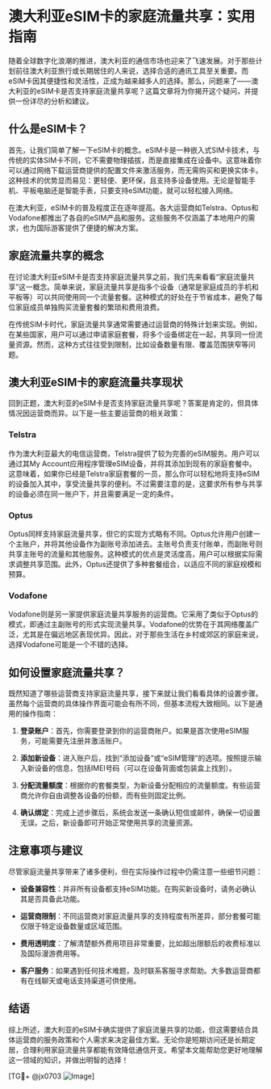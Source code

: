 # 澳大利亚eSIM卡的家庭流量共享：实用指南

随着全球数字化浪潮的推进，澳大利亚的通信市场也迎来了飞速发展。对于那些计划前往澳大利亚旅行或长期居住的人来说，选择合适的通讯工具至关重要。而eSIM卡因其便捷性和灵活性，正成为越来越多人的选择。那么，问题来了——澳大利亚的eSIM卡是否支持家庭流量共享呢？这篇文章将为你揭开这个疑问，并提供一份详尽的分析和建议。

## 什么是eSIM卡？

首先，让我们简单了解一下eSIM卡的概念。eSIM卡是一种嵌入式SIM卡技术，与传统的实体SIM卡不同，它不需要物理插拔，而是直接集成在设备中。这意味着你可以通过网络下载运营商提供的配置文件来激活服务，而无需购买和更换实体卡。这种技术的优势显而易见：更轻便、更环保，且支持多设备使用。无论是智能手机、平板电脑还是智能手表，只要支持eSIM功能，就可以轻松接入网络。

在澳大利亚，eSIM卡的普及程度正在逐年提高。各大运营商如Telstra、Optus和Vodafone都推出了各自的eSIM产品和服务。这些服务不仅涵盖了本地用户的需求，也为国际游客提供了便捷的解决方案。

## 家庭流量共享的概念

在讨论澳大利亚eSIM卡是否支持家庭流量共享之前，我们先来看看“家庭流量共享”这一概念。简单来说，家庭流量共享是指多个设备（通常是家庭成员的手机和平板等）可以共同使用同一个流量套餐。这种模式的好处在于节省成本，避免了每位家庭成员单独购买流量套餐的繁琐和费用浪费。

在传统SIM卡时代，家庭流量共享通常需要通过运营商的特殊计划来实现。例如，在某些国家，用户可以通过申请家庭套餐，将多个设备绑定在一起，共享同一份流量资源。然而，这种方式往往受到限制，比如设备数量有限、覆盖范围狭窄等问题。

## 澳大利亚eSIM卡的家庭流量共享现状

回到正题，澳大利亚的eSIM卡是否支持家庭流量共享呢？答案是肯定的，但具体情况因运营商而异。以下是一些主要运营商的相关政策：

### Telstra
作为澳大利亚最大的电信运营商，Telstra提供了较为完善的eSIM服务。用户可以通过其My Account应用程序管理eSIM设备，并将其添加到现有的家庭套餐中。这意味着，如果你已经是Telstra家庭套餐的一员，那么你可以轻松地将支持eSIM的设备加入其中，享受流量共享的便利。不过需要注意的是，这要求所有参与共享的设备必须在同一账户下，并且需要满足一定的条件。

### Optus
Optus同样支持家庭流量共享，但它的实现方式略有不同。Optus允许用户创建一个主账户，并将其他设备作为副账号添加进去。主账号负责支付账单，而副账号则共享主账号的流量和其他服务。这种模式的优点是灵活度高，用户可以根据实际需求调整共享范围。此外，Optus还提供了多种套餐组合，以适应不同的家庭规模和预算。

### Vodafone
Vodafone则是另一家提供家庭流量共享服务的运营商。它采用了类似于Optus的模式，即通过主副账号的形式实现流量共享。Vodafone的优势在于其网络覆盖广泛，尤其是在偏远地区表现优异。因此，对于那些生活在乡村或郊区的家庭来说，选择Vodafone可能是一个不错的选择。

## 如何设置家庭流量共享？

既然知道了哪些运营商支持家庭流量共享，接下来就让我们看看具体的设置步骤。虽然每个运营商的具体操作界面可能会有所不同，但基本流程大致相同。以下是通用的操作指南：

1. **登录账户**：首先，你需要登录到你的运营商账户。如果是首次使用eSIM服务，可能需要先注册并激活账户。
   
2. **添加新设备**：进入账户后，找到“添加设备”或“eSIM管理”的选项。按照提示输入新设备的信息，包括IMEI号码（可以在设备背面或包装盒上找到）。

3. **分配流量额度**：根据你的套餐类型，为新设备分配相应的流量额度。有些运营商允许你自由调整各设备的份额，而有些则固定比例。

4. **确认绑定**：完成上述步骤后，系统会发送一条确认短信或邮件，确保一切设置无误。之后，新设备即可开始正常使用共享的流量资源。

## 注意事项与建议

尽管家庭流量共享带来了诸多便利，但在实际操作过程中仍需注意一些细节问题：

- **设备兼容性**：并非所有设备都支持eSIM功能。在购买新设备时，请务必确认其是否具备此功能。
  
- **运营商限制**：不同运营商对家庭流量共享的支持程度有所差异，部分套餐可能仅限于特定设备数量或区域范围。

- **费用透明度**：了解清楚额外费用项目非常重要，比如超出限额后的收费标准以及国际漫游费用等。

- **客户服务**：如果遇到任何技术难题，及时联系客服寻求帮助。大多数运营商都有在线聊天或电话支持渠道可供使用。

## 结语

综上所述，澳大利亚的eSIM卡确实提供了家庭流量共享的功能，但这需要结合具体运营商的服务政策和个人需求来决定最佳方案。无论你是短期访问还是长期定居，合理利用家庭流量共享都能有效降低通信开支。希望本文能帮助您更好地理解这一领域的知识，并做出明智的选择！

[TG💪+ @jx0703 ![Image](https://github.com/user-attachments/assets/dbca1d08-cadb-493c-b0ec-ad6f7a83f270)]